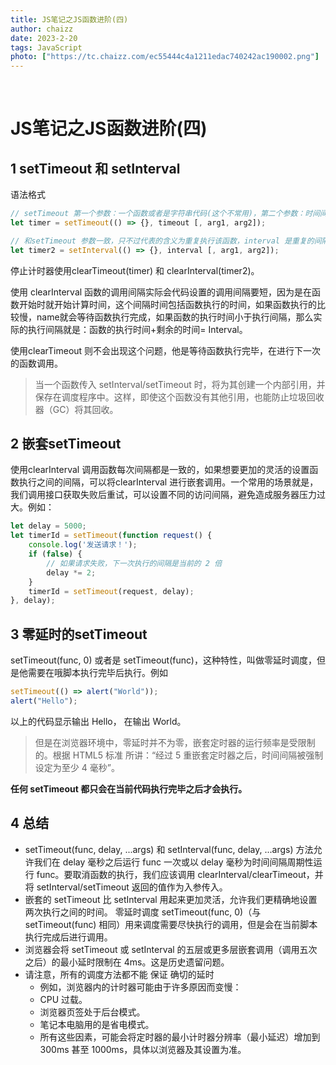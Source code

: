 ```yaml
---
title: JS笔记之JS函数进阶(四)
author: chaizz
date: 2023-2-20
tags: JavaScript
photo: ["https://tc.chaizz.com/ec55444c4a1211edac740242ac190002.png"]
---
```


​         

<!--more-->

# JS笔记之JS函数进阶(四)



## 1 setTimeout 和 setInterval 

语法格式

```js
// setTimeout 第一个参数：一个函数或者是字符串代码(这个不常用)，第二个参数：时间间隔，代表多少秒后直行，剩下的参数：代表函数的参数。
let timer = setTimeout(() => {}, timeout [, arg1, arg2]);

// 和setTimeout 参数一致，只不过代表的含义为重复执行该函数，interval 是重复的间隔。
let timer2 = setInterval(() => {}, interval [, arg1, arg2]);
```

停止计时器使用clearTimeout(timer) 和 clearInterval(timer2)。



使用 clearInterval 函数的调用间隔实际会代码设置的调用间隔要短，因为是在函数开始时就开始计算时间，这个间隔时间包括函数执行的时间，如果函数执行的比较慢，name就会等待函数执行完成，如果函数的执行时间小于执行间隔，那么实际的执行间隔就是：函数的执行时间+剩余的时间= Interval。

使用clearTimeout 则不会出现这个问题，他是等待函数执行完毕，在进行下一次的函数调用。

> 当一个函数传入 setInterval/setTimeout 时，将为其创建一个内部引用，并保存在调度程序中。这样，即使这个函数没有其他引用，也能防止垃圾回收器（GC）将其回收。



## 2 嵌套setTimeout 

使用clearInterval 调用函数每次间隔都是一致的，如果想要更加的灵活的设置函数执行之间的间隔，可以将clearInterval 进行嵌套调用。一个常用的场景就是，我们调用接口获取失败后重试，可以设置不同的访问间隔，避免造成服务器压力过大。例如：

```js
let delay = 5000;
let timerId = setTimeout(function request() {
    console.log('发送请求！');
    if (false) {
        // 如果请求失败，下一次执行的间隔是当前的 2 倍
        delay *= 2;
    }
    timerId = setTimeout(request, delay);
}, delay);
```



## 3 零延时的setTimeout

setTimeout(func, 0) 或者是 setTimeout(func)，这种特性，叫做零延时调度，但是他需要在哦脚本执行完毕后执行。例如

```js
setTimeout(() => alert("World"));
alert("Hello");
```

以上的代码显示输出 Hello， 在输出 World。 

> 但是在浏览器环境中，零延时并不为零，嵌套定时器的运行频率是受限制的。根据 HTML5 标准 所讲：“经过 5 重嵌套定时器之后，时间间隔被强制设定为至少 4 毫秒”。



**任何 setTimeout 都只会在当前代码执行完毕之后才会执行。**



## 4 总结

- setTimeout(func, delay, ...args) 和 setInterval(func, delay, ...args) 方法允许我们在 delay 毫秒之后运行 func 一次或以 delay 毫秒为时间间隔周期性运行 func。要取消函数的执行，我们应该调用 clearInterval/clearTimeout，并将 setInterval/setTimeout 返回的值作为入参传入。
- 嵌套的 setTimeout 比 setInterval 用起来更加灵活，允许我们更精确地设置两次执行之间的时间。
  零延时调度 setTimeout(func, 0)（与 setTimeout(func) 相同）用来调度需要尽快执行的调用，但是会在当前脚本执行完成后进行调用。
- 浏览器会将 setTimeout 或 setInterval 的五层或更多层嵌套调用（调用五次之后）的最小延时限制在 4ms。这是历史遗留问题。
- 请注意，所有的调度方法都不能 保证 确切的延时
  - 例如，浏览器内的计时器可能由于许多原因而变慢：
  - CPU 过载。
  - 浏览器页签处于后台模式。
  - 笔记本电脑用的是省电模式。
  - 所有这些因素，可能会将定时器的最小计时器分辨率（最小延迟）增加到 300ms 甚至 1000ms，具体以浏览器及其设置为准。









